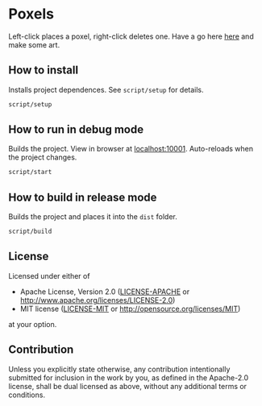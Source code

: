 # Poxels

Left-click places a poxel, right-click deletes one. Have a go here [here](https://poxels-7ca07.web.app/) and make some art.

## How to install

Installs project dependences. See `script/setup` for details.

```sh
script/setup
```

## How to run in debug mode

Builds the project. View in browser at [localhost:10001](http://localhost:10001/). Auto-reloads when the project changes.

```sh
script/start
```

## How to build in release mode

Builds the project and places it into the `dist` folder.

```sh
script/build
```

## License

Licensed under either of

- Apache License, Version 2.0
  ([LICENSE-APACHE](LICENSE-APACHE) or http://www.apache.org/licenses/LICENSE-2.0)
- MIT license
  ([LICENSE-MIT](LICENSE-MIT) or http://opensource.org/licenses/MIT)

at your option.

## Contribution

Unless you explicitly state otherwise, any contribution intentionally submitted
for inclusion in the work by you, as defined in the Apache-2.0 license, shall be
dual licensed as above, without any additional terms or conditions.
